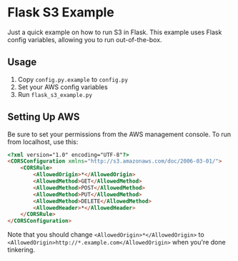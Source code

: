 Flask S3 Example
================

Just a quick example on how to run S3 in Flask.
This example uses Flask config variables, allowing you to run out-of-the-box.


Usage
-----

1. Copy `config.py.example` to `config.py`
2. Set your AWS config variables
3. Run `flask_s3_example.py`


Setting Up AWS
--------------

Be sure to set your permissions from the AWS management console. To
run from localhost, use this:

```html
<?xml version="1.0" encoding="UTF-8"?>
<CORSConfiguration xmlns="http://s3.amazonaws.com/doc/2006-03-01/">
    <CORSRule>
        <AllowedOrigin>*</AllowedOrigin>
        <AllowedMethod>GET</AllowedMethod>
        <AllowedMethod>POST</AllowedMethod>
        <AllowedMethod>PUT</AllowedMethod>
        <AllowedMethod>DELETE</AllowedMethod>
        <AllowedHeader>*</AllowedHeader>
    </CORSRule>
</CORSConfiguration>
```

Note that you should change `<AllowedOrigin>*</AllowedOrigin>` to
`<AllowedOrigin>http://*.example.com</AllowedOrigin>` when you're done tinkering.
